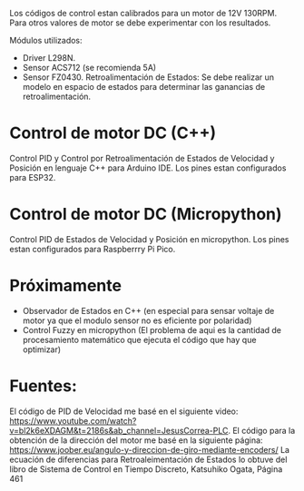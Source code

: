Los códigos de control estan calibrados para un motor de 12V 130RPM. Para otros valores de motor se debe experimentar con los resultados.

Módulos utilizados:
- Driver L298N.
- Sensor ACS712 (se recomienda 5A)
- Sensor FZ0430.
Retroalimentación de Estados: Se debe realizar un modelo en espacio de estados para determinar las ganancias de retroalimentación.

# Control de motor DC (C++)
Control PID y Control por Retroalimentación de Estados de Velocidad y Posición en lenguaje C++ para Arduino IDE.
Los pines estan configurados para ESP32. 

# Control de motor DC (Micropython)
Control PID de Estados de Velocidad y Posición en micropython.
Los pines estan configurados para Raspberrry Pi Pico.

# Próximamente
- Observador de Estados en C++ (en especial para sensar voltaje de motor ya que el modulo sensor no es eficiente por polaridad)
- Control Fuzzy en micropython (El problema de aqui es la cantidad de procesamiento matemático que ejecuta el código que hay que optimizar)


# Fuentes:
El código de PID  de Velocidad me basé en el siguiente video: https://www.youtube.com/watch?v=bl2k6eXDAGM&t=2186s&ab_channel=JesusCorrea-PLC.
El código para la obtención de la dirección del motor me basé en la siguiente página: https://www.joober.eu/angulo-y-direccion-de-giro-mediante-encoders/
La ecuación de diferencias para Retroaleimentación de Estados lo obtuve del libro de Sistema de Control en Tiempo Discreto, Katsuhiko Ogata, Página 461 

